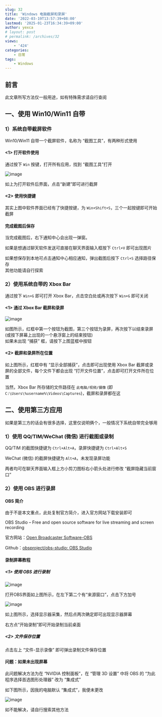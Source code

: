 ```yaml
---
slug: 32
title: 'Windows 电脑截屏和录屏'
date: '2022-03-19T13:57:39+08:00'
lastmod: '2025-01-23T16:34:39+09:00'
author: yexca
# layout: post
# permalink: /archives/32
views:
    - '424'
categories:
    - 日常
tags:
    - Windows
---
```


## 前言

此文章所写方法仅一般用途，如有特殊需求请自行查阅

## 一、使用 Win10/Win11 自带

### 1）系统自带截屏软件

Win10/Win11 自带一个截屏软件，名称为 “截图工具”，有两种形式使用

#### <1> 打开软件使用

通过按下 `Win` 按键，打开所有应用，找到 “截图工具”打开

![image](https://jsd.cdn.zzko.cn/gh/yexca/picx-images-hosting@master/2022/03-Win截图/image.1e8c0br6h3.webp)

如上为打开软件后界面，点击“新建”即可进行截屏

#### <2> 使用快捷键

其实上图中软件界面已经有了快捷按键，为 `Win+Shift+S`，三个一起按键即可开始截屏

#### 完成截图后保存

当完成截图后，右下通知中心会出现一弹窗。

如果是想通过聊天软件发送可直接在聊天界面输入框按下 `Ctrl+V` 即可出现图片

如果想保存到本地可点击通知中心相应通知，弹出截图后按下 `Ctrl+S` 选择路径保存  
其他功能请自行探索

### 2）使用系统自带的 Xbox Bar

通过按下 `Win+G` 即可打开 Xbox Bar，点击空白处或再次按下 `Win+G` 即可关闭

#### <1> 通过 Xbox Bar 截屏和录屏

![image](https://jsd.cdn.zzko.cn/gh/yexca/picx-images-hosting@master/2022/03-Win截图/image.7p3by7gleg.webp)

如图所示，红框中第一个按钮为截图，第三个按钮为录屏，再次按下以结束录屏(或按下屏幕上出现的一个悬浮窗上的结束按钮)  
如果未出现 “捕获” 框，请按下上图蓝框中按钮

#### <2> 截屏和录屏所在位置

如上图所示，红框中有 “显示全部捕获”，点击即可出现使用 Xbox Bar 截屏或录屏的全部文件，每个文件下都会出现 “打开文件位置”，点击即可打开文件所在位置

当然，Xbox Bar 所存储的文件路径在 `此电脑/视频/摄像` (即 `C:\Users\%username%\Videos\Captures`)，截屏和录屏都在这

## 二、使用第三方应用

如果是第三方的话会有很多选择，这里仅说明俩个，一般情况下系统自带完全够用

### 1）使用 QQ/TIM/WeChat (微信) 进行截图或录制

QQ/TIM 的截图快捷键为 `Ctrl+Alt+A`，录屏快捷键为 `Ctrl+Alt+S`

WeChat (微信) 的截屏快捷键为 `Alt+A`，未发现录屏功能

两者均可在聊天界面输入框上方小剪刀图标右小箭头处进行修改 “截屏隐藏当前窗口”

### 2）使用 OBS 进行录屏

#### OBS 简介

由于不是本文重点，此处复制官方简介，进入官方网站下载安装即可

OBS Studio – Free and open source software for live streaming and screen recording

官方网站：[Open Broadcaster Software-OBS](https://obsproject.com/)

Github：[obsproject/obs-studio: OBS Studio](https://github.com/obsproject/obs-studio)

#### 录制屏幕教程

##### <1> 使用 OBS 进行录制

![image](https://jsd.cdn.zzko.cn/gh/yexca/picx-images-hosting@master/2022/03-Win截图/image.101w9gjxxz.webp)

打开OBS界面如上图所示，在左下第二个有“来源窗口”，点击下方加号

![image](https://jsd.cdn.zzko.cn/gh/yexca/picx-images-hosting@master/2022/03-Win截图/image.4uansf2d4w.webp)

如上图所示，选择显示器采集，然后点两次确定即可出现显示器屏幕

右方点“开始录制”即可开始录制当前桌面

##### <2> 文件保存位置

点击左上 “文件-显示录像” 即可弹出录制文件保存位置

#### 问题：如果未出现屏幕

此问题解决方法为在 “NVIDIA 控制面板”，在 “管理 3D 设置” 中将 OBS 的 “为此程序选择首选图形处理器” 改为 “集成式”

如下图所示，因我的电脑默认 “集成式”，我便未更改

![image](https://jsd.cdn.zzko.cn/gh/yexca/picx-images-hosting@master/2022/03-Win截图/image.5mnja5jp7g.webp)

如不能解决，请自行搜索其他方法
